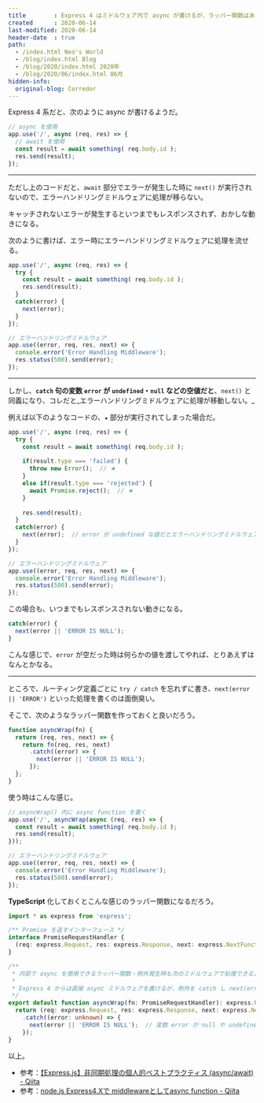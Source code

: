 ```yaml
---
title        : Express 4 はミドルウェア内で async が書けるが、ラッパー関数はあった方が良い
created      : 2020-06-14
last-modified: 2020-06-14
header-date  : true
path:
  - /index.html Neo's World
  - /blog/index.html Blog
  - /blog/2020/index.html 2020年
  - /blog/2020/06/index.html 06月
hidden-info:
  original-blog: Corredor
---
```


Express 4 系だと、次のように async が書けるようだ。

```javascript
// async を使用
app.use('/', async (req, res) => {
  // await を使用
  const result = await something( req.body.id );
  res.send(result);
});
```

---

ただし上のコードだと、`await` 部分でエラーが発生した時に `next()` が実行されないので、エラーハンドリングミドルウェアに処理が移らない。

キャッチされないエラーが発生するといつまでもレスポンスされず、おかしな動きになる。

次のように書けば、エラー時にエラーハンドリングミドルウェアに処理を流せる。

```javascript
app.use('/', async (req, res) => {
  try {
    const result = await something( req.body.id );
    res.send(result);
  }
  catch(error) {
    next(error);
  }
});

// エラーハンドリングミドルウェア
app.use((error, req, res, next) => {
  console.error('Error Handling Middleware');
  res.status(500).send(error);
});
```

---

しかし、__`catch` 句の変数 `error` が `undefined`・`null` などの空値だと__、`next()` と同義になり、コレだと_エラーハンドリングミドルウェアに処理が移動しない。_

例えば以下のようなコードの、`★` 部分が実行されてしまった場合だ。

```javascript
app.use('/', async (req, res) => {
  try {
    const result = await something( req.body.id );
    
    if(result.type === 'failed') {
      throw new Error();  // ★
    }
    else if(result.type === 'rejected') {
      await Promise.reject();  // ★
    }
    
    res.send(result);
  }
  catch(error) {
    next(error);  // error が undefined な値だとエラーハンドリングミドルウェアが呼ばれない
  }
});

// エラーハンドリングミドルウェア
app.use((error, req, res, next) => {
  console.error('Error Handling Middleware');
  res.status(500).send(error);
});
```

この場合も、いつまでもレスポンスされない動きになる。

```javascript
catch(error) {
  next(error || 'ERROR IS NULL');
}
```

こんな感じで、`error` が空だった時は何らかの値を渡してやれば、とりあえずはなんとかなる。

---

ところで、ルーティング定義ごとに `try / catch` を忘れずに書き、`next(error || 'ERROR')` といった処理を書くのは面倒臭い。

そこで、次のようなラッパー関数を作っておくと良いだろう。

```javascript
function asyncWrap(fn) {
  return (req, res, next) => {
    return fn(req, res, next)
      .catch((error) => {
        next(error || 'ERROR IS NULL');
      });
  };
}
```

使う時はこんな感じ。

```javascript
// asyncWrap() 内に async function を書く
app.use('/', asyncWrap(async (req, res) => {
  const result = await something( req.body.id );
  res.send(result);
}));

// エラーハンドリングミドルウェア
app.use((error, req, res, next) => {
  console.error('Error Handling Middleware');
  res.status(500).send(error);
});
```

__TypeScript__ 化しておくとこんな感じのラッパー関数になるだろう。

```typescript
import * as express from 'express';

/** Promise を返すインターフェース */
interface PromiseRequestHandler {
  (req: express.Request, res: express.Response, next: express.NextFunction): Promise<unknown>;
}

/**
 * 内部で async を使用できるラッパー関数・例外発生時も次のミドルウェアで処理できるよう next() を呼ぶ
 * 
 * Express 4 からは直接 async ミドルウェアを書けるが、例外を catch し next(error) を明示的に呼ぶ必要があるため、ラッパー関数を用意した
 */
export default function asyncWrap(fn: PromiseRequestHandler): express.RequestHandler {
  return (req: express.Request, res: express.Response, next: express.NextFunction): Promise<unknown> => fn(req, res, next)
    .catch((error: unknown) => {
      next(error || 'ERROR IS NULL');  // 変数 error が null や undefined だとエラーミドルウェアに移動しないので適当な値を入れておく
    });
}
```

以上。

- 参考：[【Express.js】非同期処理の個人的ベストプラクティス (async/await) - Qiita](https://qiita.com/yukin01/items/1a36606439123525dc6d)
- 参考：[node.js Express4.Xで middlewareとしてasync function - Qiita](https://qiita.com/kenta8813/items/ca262edb0ffd2d5157e2)
